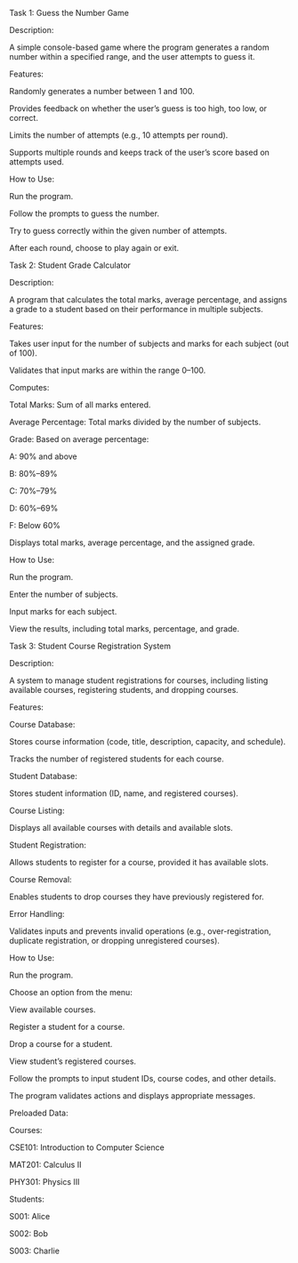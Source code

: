 Task 1: Guess the Number Game

Description:

A simple console-based game where the program generates a random number within a specified range, and the user attempts to guess it.

Features:

Randomly generates a number between 1 and 100.

Provides feedback on whether the user’s guess is too high, too low, or correct.

Limits the number of attempts (e.g., 10 attempts per round).

Supports multiple rounds and keeps track of the user’s score based on attempts used.

How to Use:

Run the program.

Follow the prompts to guess the number.

Try to guess correctly within the given number of attempts.

After each round, choose to play again or exit.



Task 2: Student Grade Calculator

Description:

A program that calculates the total marks, average percentage, and assigns a grade to a student based on their performance in multiple subjects.

Features:

Takes user input for the number of subjects and marks for each subject (out of 100).

Validates that input marks are within the range 0–100.

Computes:

Total Marks: Sum of all marks entered.

Average Percentage: Total marks divided by the number of subjects.

Grade: Based on average percentage:

A: 90% and above

B: 80%–89%

C: 70%–79%

D: 60%–69%

F: Below 60%

Displays total marks, average percentage, and the assigned grade.

How to Use:

Run the program.

Enter the number of subjects.

Input marks for each subject.

View the results, including total marks, percentage, and grade.



Task 3: Student Course Registration System

Description:

A system to manage student registrations for courses, including listing available courses, registering students, and dropping courses.

Features:

Course Database:

Stores course information (code, title, description, capacity, and schedule).

Tracks the number of registered students for each course.

Student Database:

Stores student information (ID, name, and registered courses).

Course Listing:

Displays all available courses with details and available slots.

Student Registration:

Allows students to register for a course, provided it has available slots.

Course Removal:

Enables students to drop courses they have previously registered for.

Error Handling:

Validates inputs and prevents invalid operations (e.g., over-registration, duplicate registration, or dropping unregistered courses).

How to Use:

Run the program.

Choose an option from the menu:

View available courses.

Register a student for a course.

Drop a course for a student.

View student’s registered courses.

Follow the prompts to input student IDs, course codes, and other details.

The program validates actions and displays appropriate messages.

Preloaded Data:

Courses:

CSE101: Introduction to Computer Science

MAT201: Calculus II

PHY301: Physics III

Students:

S001: Alice

S002: Bob

S003: Charlie
